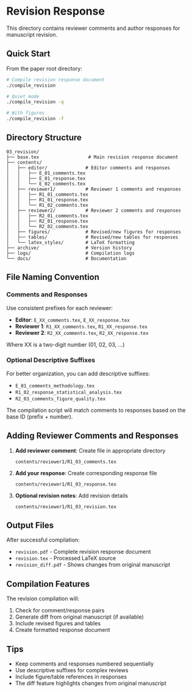 # Revision Response

This directory contains reviewer comments and author responses for manuscript revision.

## Quick Start

From the paper root directory:
```bash
# Compile revision response document
./compile_revision

# Quiet mode
./compile_revision -q

# With figures
./compile_revision -f
```

## Directory Structure

```
03_revision/
├── base.tex                  # Main revision response document
├── contents/
│   ├── editor/              # Editor comments and responses
│   │   ├── E_01_comments.tex
│   │   ├── E_01_response.tex
│   │   └── E_02_comments.tex
│   ├── reviewer1/           # Reviewer 1 comments and responses
│   │   ├── R1_01_comments.tex
│   │   ├── R1_01_response.tex
│   │   └── R1_02_comments.tex
│   ├── reviewer2/           # Reviewer 2 comments and responses
│   │   ├── R2_01_comments.tex
│   │   ├── R2_01_response.tex
│   │   └── R2_02_comments.tex
│   ├── figures/             # Revised/new figures for responses
│   ├── tables/              # Revised/new tables for responses
│   └── latex_styles/        # LaTeX formatting
├── archive/                 # Version history
├── logs/                    # Compilation logs
└── docs/                    # Documentation
```

## File Naming Convention

### Comments and Responses

Use consistent prefixes for each reviewer:
- **Editor**: `E_XX_comments.tex`, `E_XX_response.tex`
- **Reviewer 1**: `R1_XX_comments.tex`, `R1_XX_response.tex`
- **Reviewer 2**: `R2_XX_comments.tex`, `R2_XX_response.tex`

Where XX is a two-digit number (01, 02, 03, ...)

### Optional Descriptive Suffixes

For better organization, you can add descriptive suffixes:
- `E_01_comments_methodology.tex`
- `R1_02_response_statistical_analysis.tex`
- `R2_03_comments_figure_quality.tex`

The compilation script will match comments to responses based on the base ID (prefix + number).

## Adding Reviewer Comments and Responses

1. **Add reviewer comment**: Create file in appropriate directory
   ```
   contents/reviewer1/R1_03_comments.tex
   ```

2. **Add your response**: Create corresponding response file
   ```
   contents/reviewer1/R1_03_response.tex
   ```

3. **Optional revision notes**: Add revision details
   ```
   contents/reviewer1/R1_03_revision.tex
   ```

## Output Files

After successful compilation:
- `revision.pdf` - Complete revision response document
- `revision.tex` - Processed LaTeX source
- `revision_diff.pdf` - Shows changes from original manuscript

## Compilation Features

The revision compilation will:
1. Check for comment/response pairs
2. Generate diff from original manuscript (if available)
3. Include revised figures and tables
4. Create formatted response document

## Tips

- Keep comments and responses numbered sequentially
- Use descriptive suffixes for complex reviews
- Include figure/table references in responses
- The diff feature highlights changes from original manuscript

<!-- EOF -->